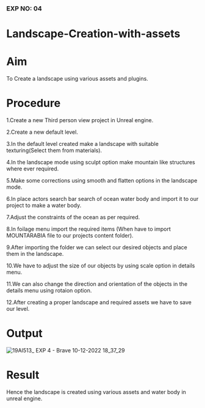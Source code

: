 ### EXP NO: 04

# Landscape-Creation-with-assets

# Aim
To Create a landscape using various assets and plugins.

# Procedure
1.Create a new Third person view project in Unreal engine.

2.Create a new default level.

3.In the default level created make a landscape with suitable texturing(Select them from materials).

4.In the landscape mode using sculpt option make mountain like structures where ever required.

5.Make some corrections using smooth and flatten options in the landscape mode.

6.In place actors search bar search of ocean water body and import it to our project to make a water body.

7.Adjust the constraints of the ocean as per required.

8.In foilage menu import the required items (When have to import MOUNTARABIA file to our projects content folder).

9.After importing the folder we can select our desired objects and place them in the landscape.

10.We have to adjust the size of our objects by using scale option in details menu.

11.We can also change the direction and orientation of the objects in the details menu using rotaion option.

12.After creating a proper landscape and required assets we have to save our level.
   
   
# Output

![19AI513_ EXP 4 - Brave 10-12-2022 18_37_29](https://user-images.githubusercontent.com/75235022/206856824-4a342994-bd84-4d60-8495-1016d278d5f0.png)



# Result
Hence the landscape is created using various assets and water body in unreal engine.
